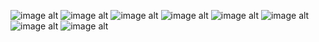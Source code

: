 ![image alt](https://github.com/RutherfordX0/Website-For-App/blob/1562cfc1c861deb663f4603e772521781604f5a7/WhatsApp%20Image%202024-10-03%20at%2012.44.40_98c07f1b.jpg)
![image alt](https://github.com/RutherfordX0/Website-For-App/blob/d41c6cbf02a9945336f3402f0ed568c8daa5d3bd/Project%20Poster.png)
![image alt]()
![image alt]()
![image alt]()
![image alt]()
![image alt]()
![image alt]()
